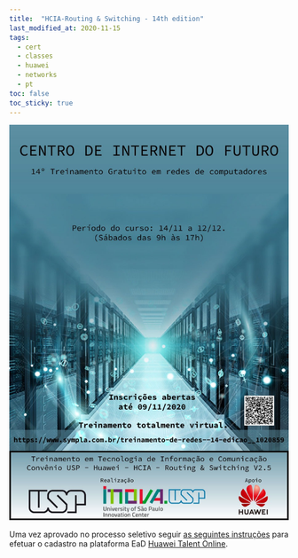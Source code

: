 ```yaml
---
title:  "HCIA-Routing & Switching - 14th edition"
last_modified_at: 2020-11-15
tags:
  - cert
  - classes
  - huawei
  - networks
  - pt
toc: false
toc_sticky: true
---
```


[![](/assets/images/posts/2020-10-25-hcia-14.jpeg)](https://www.sympla.com.br/treinamento-de-redes--14-edicao__1020859)

Uma vez aprovado no processo seletivo seguir [as seguintes instruções](/haina-talent) para efetuar o cadastro na plataforma EaD [Huawei Talent Online](https://e.huawei.com/en/talent).